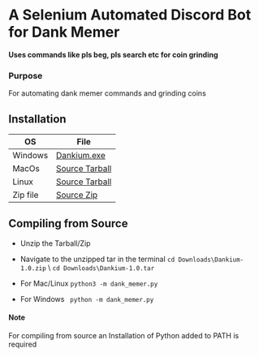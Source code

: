 # A Selenium Automated Discord Bot for Dank Memer
**Uses commands like pls beg, pls search etc for coin grinding**
### Purpose
For automating dank memer commands and grinding coins
## Installation

| OS  | File |
| ------------- | ------------- |
| Windows  | [Dankium.exe](https://github.com/Vishard-006/Dankium/releases/download/v1.0/Dankium.exe)  |
| MacOs  | [Source Tarball](https://github.com/Vishard-006/Dankium/archive/v1.0.tar.gz)  |
| Linux  | [Source Tarball](https://github.com/Vishard-006/Dankium/archive/v1.0.tar.gz) |
| Zip file | [Source Zip](https://github.com/Vishard-006/Dankium/archive/v1.0.zip) |
## Compiling from Source

 

 - Unzip the Tarball/Zip
 - Navigate to the unzipped tar in the terminal
  `cd Downloads\Dankium-1.0.zip` \ `cd Downloads\Dankium-1.0.tar`
  
 - For Mac/Linux
  `python3 -m dank_memer.py`
  - For Windows
` python -m dank_memer.py`

#### Note 
For compiling from source an Installation of Python added to PATH is required
    

   
    

